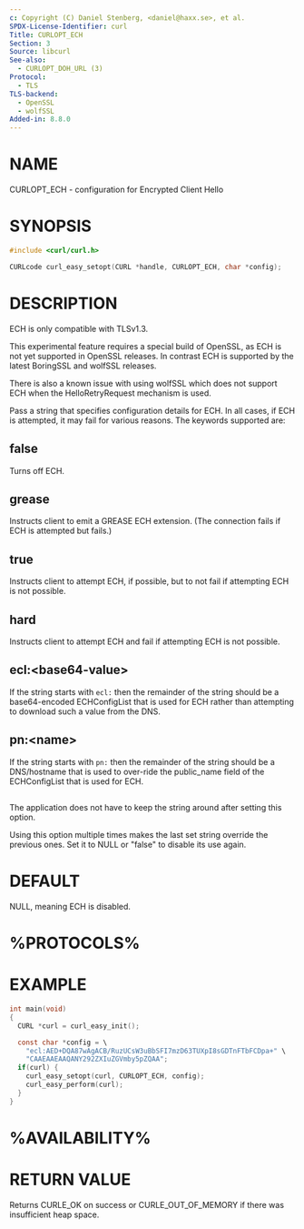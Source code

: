 ```yaml
---
c: Copyright (C) Daniel Stenberg, <daniel@haxx.se>, et al.
SPDX-License-Identifier: curl
Title: CURLOPT_ECH
Section: 3
Source: libcurl
See-also:
  - CURLOPT_DOH_URL (3)
Protocol:
  - TLS
TLS-backend:
  - OpenSSL
  - wolfSSL
Added-in: 8.8.0
---
```


# NAME

CURLOPT_ECH - configuration for Encrypted Client Hello

# SYNOPSIS

~~~c
#include <curl/curl.h>

CURLcode curl_easy_setopt(CURL *handle, CURLOPT_ECH, char *config);
~~~

# DESCRIPTION

ECH is only compatible with TLSv1.3.

This experimental feature requires a special build of OpenSSL, as ECH is not
yet supported in OpenSSL releases. In contrast ECH is supported by the latest
BoringSSL and wolfSSL releases.

There is also a known issue with using wolfSSL which does not support ECH when
the HelloRetryRequest mechanism is used.

Pass a string that specifies configuration details for ECH. In all cases, if
ECH is attempted, it may fail for various reasons. The keywords supported are:

## false

Turns off ECH.

## grease

Instructs client to emit a GREASE ECH extension. (The connection fails if ECH
is attempted but fails.)

## true

Instructs client to attempt ECH, if possible, but to not fail if attempting
ECH is not possible.

## hard

Instructs client to attempt ECH and fail if attempting ECH is not possible.

## ecl:\<base64-value\>

If the string starts with `ecl:` then the remainder of the string should be a
base64-encoded ECHConfigList that is used for ECH rather than attempting to
download such a value from the DNS.

## pn:\<name\>

If the string starts with `pn:` then the remainder of the string should be a
DNS/hostname that is used to over-ride the public_name field of the
ECHConfigList that is used for ECH.

##

The application does not have to keep the string around after setting this
option.

Using this option multiple times makes the last set string override the
previous ones. Set it to NULL or "false" to disable its use again.

# DEFAULT

NULL, meaning ECH is disabled.

# %PROTOCOLS%

# EXAMPLE

~~~c
int main(void)
{
  CURL *curl = curl_easy_init();

  const char *config = \
    "ecl:AED+DQA87wAgACB/RuzUCsW3uBbSFI7mzD63TUXpI8sGDTnFTbFCDpa+" \
    "CAAEAAEAAQANY292ZXIuZGVmby5pZQAA";
  if(curl) {
    curl_easy_setopt(curl, CURLOPT_ECH, config);
    curl_easy_perform(curl);
  }
}
~~~
# %AVAILABILITY%

# RETURN VALUE

Returns CURLE_OK on success or CURLE_OUT_OF_MEMORY if there was insufficient
heap space.
